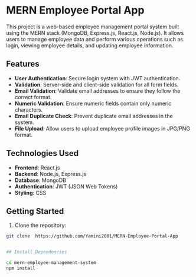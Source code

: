 # MERN Employee Portal App

This project is a web-based employee management portal system built using the MERN stack (MongoDB, Express.js, React.js, Node.js). It allows users to manage employee data and perform various operations such as login, viewing employee details, and updating employee information.

## Features

- **User Authentication**: Secure login system with JWT authentication.
- **Validation**: Server-side and client-side validation for all form fields.
- **Email Validation**: Validate email addresses to ensure they follow the correct format.
- **Numeric Validation**: Ensure numeric fields contain only numeric characters.
- **Email Duplicate Check**: Prevent duplicate email addresses in the system.
- **File Upload**: Allow users to upload employee profile images in JPG/PNG format.

## Technologies Used

- **Frontend**: React.js
- **Backend**: Node.js, Express.js
- **Database**: MongoDB
- **Authentication**: JWT (JSON Web Tokens)
- **Styling**: CSS

## Getting Started

1. Clone the repository:

```bash
git clone  https://github.com/Yamini2001/MERN-Employee-Portal-App


## Install Dependencies

cd mern-employee-management-system
npm install
